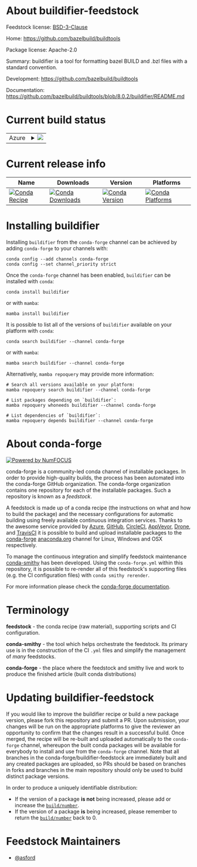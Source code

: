 About buildifier-feedstock
==========================

Feedstock license: [BSD-3-Clause](https://github.com/conda-forge/buildifier-feedstock/blob/main/LICENSE.txt)

Home: https://github.com/bazelbuild/buildtools

Package license: Apache-2.0

Summary: buildifier is a tool for formatting bazel BUILD and .bzl files with a standard convention.

Development: https://github.com/bazelbuild/buildtools

Documentation: https://github.com/bazelbuild/buildtools/blob/8.0.2/buildifier/README.md

Current build status
====================


<table>
    
  <tr>
    <td>Azure</td>
    <td>
      <details>
        <summary>
          <a href="https://dev.azure.com/conda-forge/feedstock-builds/_build/latest?definitionId=11519&branchName=main">
            <img src="https://dev.azure.com/conda-forge/feedstock-builds/_apis/build/status/buildifier-feedstock?branchName=main">
          </a>
        </summary>
        <table>
          <thead><tr><th>Variant</th><th>Status</th></tr></thead>
          <tbody><tr>
              <td>linux_64</td>
              <td>
                <a href="https://dev.azure.com/conda-forge/feedstock-builds/_build/latest?definitionId=11519&branchName=main">
                  <img src="https://dev.azure.com/conda-forge/feedstock-builds/_apis/build/status/buildifier-feedstock?branchName=main&jobName=linux&configuration=linux%20linux_64_" alt="variant">
                </a>
              </td>
            </tr><tr>
              <td>osx_64</td>
              <td>
                <a href="https://dev.azure.com/conda-forge/feedstock-builds/_build/latest?definitionId=11519&branchName=main">
                  <img src="https://dev.azure.com/conda-forge/feedstock-builds/_apis/build/status/buildifier-feedstock?branchName=main&jobName=osx&configuration=osx%20osx_64_" alt="variant">
                </a>
              </td>
            </tr><tr>
              <td>win_64</td>
              <td>
                <a href="https://dev.azure.com/conda-forge/feedstock-builds/_build/latest?definitionId=11519&branchName=main">
                  <img src="https://dev.azure.com/conda-forge/feedstock-builds/_apis/build/status/buildifier-feedstock?branchName=main&jobName=win&configuration=win%20win_64_" alt="variant">
                </a>
              </td>
            </tr>
          </tbody>
        </table>
      </details>
    </td>
  </tr>
</table>

Current release info
====================

| Name | Downloads | Version | Platforms |
| --- | --- | --- | --- |
| [![Conda Recipe](https://img.shields.io/badge/recipe-buildifier-green.svg)](https://anaconda.org/conda-forge/buildifier) | [![Conda Downloads](https://img.shields.io/conda/dn/conda-forge/buildifier.svg)](https://anaconda.org/conda-forge/buildifier) | [![Conda Version](https://img.shields.io/conda/vn/conda-forge/buildifier.svg)](https://anaconda.org/conda-forge/buildifier) | [![Conda Platforms](https://img.shields.io/conda/pn/conda-forge/buildifier.svg)](https://anaconda.org/conda-forge/buildifier) |

Installing buildifier
=====================

Installing `buildifier` from the `conda-forge` channel can be achieved by adding `conda-forge` to your channels with:

```
conda config --add channels conda-forge
conda config --set channel_priority strict
```

Once the `conda-forge` channel has been enabled, `buildifier` can be installed with `conda`:

```
conda install buildifier
```

or with `mamba`:

```
mamba install buildifier
```

It is possible to list all of the versions of `buildifier` available on your platform with `conda`:

```
conda search buildifier --channel conda-forge
```

or with `mamba`:

```
mamba search buildifier --channel conda-forge
```

Alternatively, `mamba repoquery` may provide more information:

```
# Search all versions available on your platform:
mamba repoquery search buildifier --channel conda-forge

# List packages depending on `buildifier`:
mamba repoquery whoneeds buildifier --channel conda-forge

# List dependencies of `buildifier`:
mamba repoquery depends buildifier --channel conda-forge
```


About conda-forge
=================

[![Powered by
NumFOCUS](https://img.shields.io/badge/powered%20by-NumFOCUS-orange.svg?style=flat&colorA=E1523D&colorB=007D8A)](https://numfocus.org)

conda-forge is a community-led conda channel of installable packages.
In order to provide high-quality builds, the process has been automated into the
conda-forge GitHub organization. The conda-forge organization contains one repository
for each of the installable packages. Such a repository is known as a *feedstock*.

A feedstock is made up of a conda recipe (the instructions on what and how to build
the package) and the necessary configurations for automatic building using freely
available continuous integration services. Thanks to the awesome service provided by
[Azure](https://azure.microsoft.com/en-us/services/devops/), [GitHub](https://github.com/),
[CircleCI](https://circleci.com/), [AppVeyor](https://www.appveyor.com/),
[Drone](https://cloud.drone.io/welcome), and [TravisCI](https://travis-ci.com/)
it is possible to build and upload installable packages to the
[conda-forge](https://anaconda.org/conda-forge) [anaconda.org](https://anaconda.org/)
channel for Linux, Windows and OSX respectively.

To manage the continuous integration and simplify feedstock maintenance
[conda-smithy](https://github.com/conda-forge/conda-smithy) has been developed.
Using the ``conda-forge.yml`` within this repository, it is possible to re-render all of
this feedstock's supporting files (e.g. the CI configuration files) with ``conda smithy rerender``.

For more information please check the [conda-forge documentation](https://conda-forge.org/docs/).

Terminology
===========

**feedstock** - the conda recipe (raw material), supporting scripts and CI configuration.

**conda-smithy** - the tool which helps orchestrate the feedstock.
                   Its primary use is in the construction of the CI ``.yml`` files
                   and simplify the management of *many* feedstocks.

**conda-forge** - the place where the feedstock and smithy live and work to
                  produce the finished article (built conda distributions)


Updating buildifier-feedstock
=============================

If you would like to improve the buildifier recipe or build a new
package version, please fork this repository and submit a PR. Upon submission,
your changes will be run on the appropriate platforms to give the reviewer an
opportunity to confirm that the changes result in a successful build. Once
merged, the recipe will be re-built and uploaded automatically to the
`conda-forge` channel, whereupon the built conda packages will be available for
everybody to install and use from the `conda-forge` channel.
Note that all branches in the conda-forge/buildifier-feedstock are
immediately built and any created packages are uploaded, so PRs should be based
on branches in forks and branches in the main repository should only be used to
build distinct package versions.

In order to produce a uniquely identifiable distribution:
 * If the version of a package **is not** being increased, please add or increase
   the [``build/number``](https://docs.conda.io/projects/conda-build/en/latest/resources/define-metadata.html#build-number-and-string).
 * If the version of a package **is** being increased, please remember to return
   the [``build/number``](https://docs.conda.io/projects/conda-build/en/latest/resources/define-metadata.html#build-number-and-string)
   back to 0.

Feedstock Maintainers
=====================

* [@asford](https://github.com/asford/)

